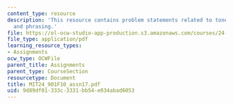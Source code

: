 ```yaml
---
content_type: resource
description: 'This resource contains problem statements related to tone III: intonation
  and phrasing.'
file: https://ol-ocw-studio-app-production.s3.amazonaws.com/courses/24-901-language-and-its-structure-i-phonology-fall-2010/9d89df01333c3331bb54e034abad6053_MIT24_901F10_assn17.pdf
file_type: application/pdf
learning_resource_types:
- Assignments
ocw_type: OCWFile
parent_title: Assignments
parent_type: CourseSection
resourcetype: Document
title: MIT24_901F10_assn17.pdf
uid: 9d89df01-333c-3331-bb54-e034abad6053
---
```

